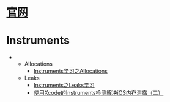 # [官网](https://developer.apple.com/library/content/documentation/DeveloperTools/Conceptual/InstrumentsUserGuide/)

# Instruments

* * Allocations
    * [Instruments学习之Allocations](http://www.cnblogs.com/lxlx1798/p/6933195.html)
  * Leaks
    * [Instruments之Leaks学习](http://www.cnblogs.com/lxlx1798/p/6933485.html)
    * [使用Xcode的Instruments检测解决iOS内存泄露（二）](http://www.swifty.cc/610.htm)



